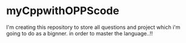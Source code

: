 # myCppwithOPPScode
I'm creating this repository to store all questions and project which i'm going to do as a bignner. in order to master the language..!!
